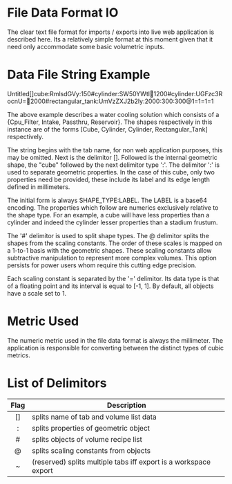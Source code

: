 # File Data Format IO

The clear text file format for imports / exports into live web application is described here. Its a relatively simple format at this moment given that it need only accommodate some basic volumetric inputs.

# Data File String Example

Untitled[]cube:RmlsdGVy:150#cylinder:SW50YWtl:100:1200#cylinder:UGFzc3RocnU=:100:2000#rectangular_tank:UmVzZXJ2b2ly:2000:300:300@1=1=1=1

The above example describes a water cooling solution which consists of a {Cpu_Filter, Intake, Passthru, Reservoir}. The shapes respectively in this instance are of the forms \[Cube, Cylinder, Cylinder, Rectangular_Tank\] respectively.

The string begins with the tab name, for non web application purposes, this may be omitted. Next is the delimitor []. Followed is the internal geometric shape, the "cube" followed by the next delimitor type ':'. The delimitor ':' is used to separate geometric properties. In the case of this cube, only two properties need be provided, these include its label and its edge length defined in millimeters.

The initial form is always SHAPE_TYPE:LABEL. The LABEL is a base64 encoding. The properties which follow are numerics exclusively relative to the shape type. For an example, a cube will have less properties than a cylinder and indeed the cylinder lesser properties than a stadium frustum.

The '#' delimitor is used to split shape types. The @ delimitor splits the shapes from the scaling constants. The order of these scales is mapped on a 1-to-1 basis with the geometric shapes. These scaling constants allow subtractive manipulation to represent more complex volumes. This option persists for power users whom require this cutting edge precision.

Each scaling constant is separated by the '=' delimitor. Its data type is that of a floating point and its interval is equal to [-1, 1]. By default, all objects have a scale set to 1.

# Metric Used

The numeric metric used in the file data format is always the millimeter. The application is responsible for converting between the distinct types of cubic metrics.

# List of Delimitors

| Flag | Description                                                          |
|:----:|----------------------------------------------------------------------|
| []   | splits name of tab and volume list data
| :    | splits properties of geometric object
| \#   | splits objects of volume recipe list
| @    | splits scaling constants from objects
| ~    | (reserved) splits multiple tabs iff export is a workspace export
